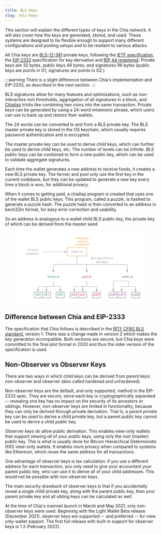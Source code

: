 ```yaml
---
title: BLS Keys
slug: /bls-keys
---
```


This section will explain the different types of keys in the Chia network. It will also cover how the keys are generated, stored, and used. These systems are designed to be flexible enough to support many different configurations and pooling setups and to be resilient to various attacks.

All Chia keys are [BLS-12-381](https://github.com/zkcrypto/bls12_381) private keys, following the [IETF specification](https://datatracker.ietf.org/doc/draft-irtf-cfrg-bls-signature/), the [EIP-2333](https://eips.ethereum.org/EIPS/eip-2333) specification for key derivation and [BIP 44 registered](https://github.com/satoshilabs/slips/blob/master/slip-0044.md). Private keys are 32 bytes, public keys 48 bytes, and signatures 96 bytes (public keys are points in G1, signatures are points in G2.)

:::warning
There is a slight difference between Chia's implementation and EIP-2333, as described in the next section.
:::

BLS signatures allow for many features and optimizations, such as non-interactive m/n thresholds, aggregation of all signatures in a block, and [Chialisp](https://chialisp.com) tricks like combining two coins into the same transaction. Private keys can be generated by using a 24-word mnemonic phrase, which users can use to back up and restore their wallets.

The 24 words can be converted to and from a BLS private key. The BLS master private key is stored in the OS keychain, which usually requires password authentication and is encrypted.

The master private key can be used to derive child keys, which can further be used to derive child keys, etc. The number of levels can be infinite. BLS public keys can be combined to form a new public key, which can be used to validate aggregate signatures.

Each time the wallet generates a new address to receive funds, it creates a new BLS private key. The farmer and pool only use the first key in the current codebase, but they can be updated to generate a new key every time a block is won, for additional privacy.

When it comes to getting paid, a chialisp program is created that uses one of the wallet BLS public keys. This program, called a _puzzle_, is hashed to generate a puzzle hash. The puzzle hash is then converted to an address in bech32m format, for easy error correction and usability.

So an address is analogous to a wallet child BLS public key, the private key of which can be derived from the master seed.

<figure>
<img src="/img/keys/hd_keys.png" alt="drawing"/>
</figure>

## Difference between Chia and EIP-2333

The specification that Chia follows is described in the [IRTF CFRG BLS standard](https://datatracker.ietf.org/doc/draft-irtf-cfrg-bls-signature/), version 1. There was a change made in version 2 which makes the key generation incompatible. Both versions are secure, but Chia keys were committed to the final plot format in 2020 and thus the older version of the specification is used.

## Non-Observer vs Observer Keys

There are two ways in which child keys can be derived from parent keys: non-observer and observer (also called hardened and unhardened).

Non-observer keys are the default, and only supported, method in the EIP-2333 spec. They are secure, since each key is cryptographically separated -- revealing one key has no impact on the security of its ancestors or siblings. However, non-observer keys are limited in functionality, because they can only be derived through private derivation. That is, a parent _private_ key can be used to derive a child _private_ key, but a parent _public_ key cannot be used to derive a child _public_ key.

Observer keys do allow public derivation. This enables view-only wallets that support viewing _all_ of your public keys, using only the root (master) public key. This is what is usually done for Bitcoin Hierarchical Deterministic (HD) view-only wallets. It enables more privacy when compared to systems like Ethereum, which reuse the same address for all transactions.

One advantage of observer keys is tax calculation: if you use a different address for each transaction, you only need to give your accountant your parent public key, who can use it to derive all of your child addresses. This would not be possible with non-observer keys.

The main security drawback of observer keys is that if you accidentally reveal a single child private key, along with the parent public key, then your parent private key and all sibling keys can be calculated as well.

At the time of Chia's mainnet launch in March and May 2021, only non-observer keys were used. Beginning with the Light Wallet Beta release (December 2021), observer keys are supported -- and preferred -- for view only-wallet support. The first full release with built-in support for observer keys is 1.3 (February 2022).
